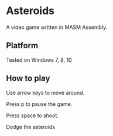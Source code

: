 # Asteroids
A video game written in MASM Assembly.

## Platform
Tested on Windows 7, 8, 10

## How to play
Use arrow keys to move around.

Press p to pause the game.

Press space to shoot.

Dodge the asteroids
